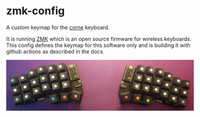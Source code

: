 # zmk-config

A custom keymap for the [corne](https://github.com/foostan/crkbd) keyboard.

It is running [ZMK](https://zmk.dev/) which is an open source firmware for wireless keyboards. This config defines the keymap for this software only and is building it with github actions as described in the docs.

![corne_keyboard](doc/assets/corne.jpg)
